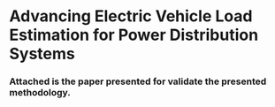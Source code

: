 # Advancing Electric Vehicle Load Estimation for Power Distribution Systems

### Attached is the paper presented for validate the presented methodology.
